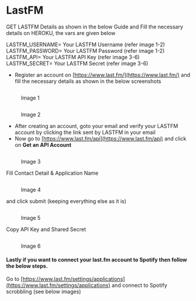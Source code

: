 # LastFM

GET LASTFM Details as shown in the below Guide and Fill the necessary details on HEROKU, the vars are given below

LASTFM\_USERNAME= Your LASTFM Username (refer image 1-2)\
LASTFM\_PASSWORD= Your LASTFM Password (refer image 1-2)\
LASTFM\_API= Your LASTFM API Key (refer image 3-6)\
LASTFM\_SECRET= Your LASTFM Secret (refer image 3-6)

* Register an account on [https://www.last.fm/](https://www.last.fm/) and fill the necessary details as shown in the below screenshots

<figure><img src="https://telegra.ph/file/a1e570ee1b4fb001d56bf.jpg" alt=""><figcaption><p>Image 1</p></figcaption></figure>

<figure><img src="https://telegra.ph/file/149c0271c06f2451d4183.jpg" alt=""><figcaption><p>Image 2</p></figcaption></figure>

* After creating an account, goto your email and verify your LASTFM account by clicking the link sent by LASTFM in your email
* Now go to [https://www.last.fm/api](https://www.last.fm/api) and click on **Get an API Account**

<figure><img src="https://telegra.ph/file/483c153846bb25a7b927a.png" alt=""><figcaption><p>Image 3</p></figcaption></figure>

Fill Contact Detail & Application Name

<figure><img src="https://telegra.ph/file/aaa03029cfc650258a655.jpg" alt=""><figcaption><p>Image 4</p></figcaption></figure>

and click submit (keeping everything else as it is)

<figure><img src="https://telegra.ph/file/825438213a16bd85308c5.png" alt=""><figcaption><p>Image 5</p></figcaption></figure>

Copy API Key and Shared Secret

<figure><img src="https://telegra.ph/file/c62ba9dae23625c2c9b95.jpg" alt=""><figcaption><p>Image 6</p></figcaption></figure>

#### Lastly if you want to connect your last.fm account to Spotify then follow the below steps. <a href="#lastly-if-you-want-to-connect-your-last.fm-account-to-spotify-then-follow-the-below-steps." id="lastly-if-you-want-to-connect-your-last.fm-account-to-spotify-then-follow-the-below-steps."></a>

Go to [https://www.last.fm/settings/applications](https://www.last.fm/settings/applications) and connect to Spotify scrobbling (see below images)

<figure><img src="https://telegra.ph/file/fe0e640fe998f2c383749.jpg" alt=""><figcaption></figcaption></figure>

<figure><img src="https://telegra.ph/file/dae1bbdc1648b0fb16e97.jpg" alt=""><figcaption></figcaption></figure>
